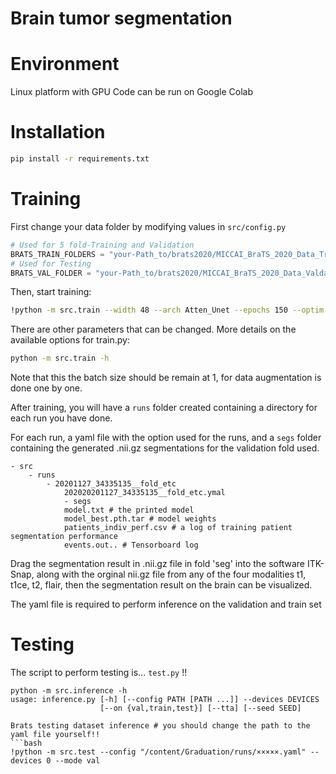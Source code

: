 # Brain tumor segmentation
# Environment 
Linux platform with GPU
Code can be run on Google Colab
# Installation

```bash
pip install -r requirements.txt
```

# Training

First change your data folder by modifying values in `src/config.py`

```python
# Used for 5 fold-Training and Validation
BRATS_TRAIN_FOLDERS = "your-Path_to/brats2020/MICCAI_BraTS_2020_Data_Training"
# Used for Testing
BRATS_VAL_FOLDER = "your-Path_to/brats2020/MICCAI_BraTS_2020_Data_Valdation"
```

Then, start training:

```bash
!python -m src.train --width 48 --arch Atten_Unet --epochs 150 --optim adam # Use Atten_Unet
```

There are other parameters that can be changed. More details on the available options for train.py:
```bash
python -m src.train -h
```

Note that this the batch size should be remain at 1, for data augmentation is done one by one.

After training, you will have a `runs` folder created containing a directory for each run you have done.

For each run, a yaml file with the option used for the runs, and 
a `segs` folder containing the generated .nii.gz segmentations for the validation fold used.

```
- src
    - runs
        - 20201127_34335135__fold_etc
            202020201127_34335135__fold_etc.ymal
            - segs
            model.txt # the printed model
            model_best.pth.tar # model weights
            patients_indiv_perf.csv # a log of training patient segmentation performance
            events.out.. # Tensorboard log
```
Drag the segmentation result in .nii.gz file in fold 'seg' into the software ITK-Snap, along with the orginal nii.gz file from any of the four modalities t1, t1ce, t2, flair, then the segmentation result on the brain can be visualized.

The yaml file is required to perform inference on the validation and train set

# Testing

The script to perform testing is... `test.py` !!

```
python -m src.inference -h 
usage: inference.py [-h] [--config PATH [PATH ...]] --devices DEVICES
                    [--on {val,train,test}] [--tta] [--seed SEED]

Brats testing dataset inference # you should change the path to the yaml file yourself!!
```bash
!python -m src.test --config "/content/Graduation/runs/×××××.yaml" --devices 0 --mode val 
```

